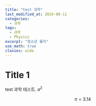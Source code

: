 ```yaml
---
title: "test 과학"
last_modified_at: 2024-08-11
categories:
  - 과학
tags:
  - 과학
  - Physics
excerpt: "청소년 물리"
use_math: true
classes: wide
---
```


# Title 1

test
과학 테스트. $a^2$

$$\pi=3.14$$
